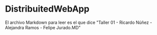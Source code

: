 # DistribuitedWebApp

El archivo Markdown para leer es el que dice "Taller 01 - Ricardo Núñez - Alejandra Ramos - Felipe Jurado.MD"

